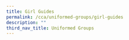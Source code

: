 ```yaml
---
title: Girl Guides
permalink: /cca/uniformed-groups/girl-guides
description: ""
third_nav_title: Uniformed Groups
---
```

